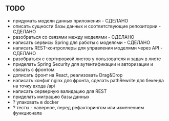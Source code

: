 ## TODO

- придумать модели данных приложения - СДЕЛАНО
- описать сущности базы данных и соответствующие репозитории - СДЕЛАНО
- разобраться со связями между моделями - СДЕЛАНО
- написать сервисы Spring для работы с моделями - СДЕЛАНО
- написать REST-контроллеры для управления моделями через API - СДЕЛАНО
- разобраться с сортировкой листов у пользователя и задач в листе
- приделать Spring Security для аутентификации и авторизации и связать с фронтом
- дописать фронт на React, реализовать Drag&Drop
- написать конфиг nginx для фронта, сделать pathRewrite для бекенда на точку входа /api
- написать серверную валидацию для REST
- приделать миграцию базы данных
- ? упаковать в docker
- ? тесты - наверное, перед рефакторингом или изменением функционала
